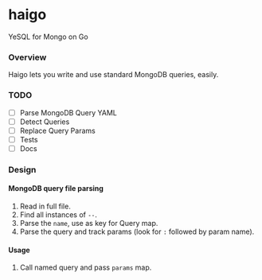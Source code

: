 # haigo
YeSQL for Mongo on Go

### Overview
Haigo lets you write and use standard MongoDB queries, easily.


### TODO

- [ ] Parse MongoDB Query YAML
- [ ] Detect Queries
- [ ] Replace Query Params
- [ ] Tests
- [ ] Docs

### Design

#### MongoDB query file parsing

1. Read in full file.
1. Find all instances of `--`.
1. Parse the `name`, use as key for Query map.
1. Parse the query and track params (look for `:` followed by param name).

#### Usage

1. Call named query and pass `params` map.
